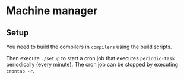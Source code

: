 # Machine manager

## Setup

You need to build the compilers in `compilers` using the build scripts.

Then execute `./setup` to start a cron job that executes `periodic-task` periodically (every minute).  The cron job can be stopped
by executing `crontab -r`.
